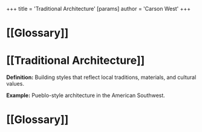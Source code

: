 +++
 title = 'Traditional Architecture'
[params]
	author = 'Carson West'
+++
# [[Glossary]]

# [[Traditional Architecture]] 
**Definition:**  Building styles that reflect local traditions, materials, and cultural values.

**Example:**  Pueblo-style architecture in the American Southwest.

# [[Glossary]]